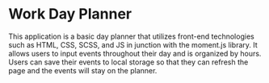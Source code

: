 # Work Day Planner

This application is a basic day planner that utilizes front-end technologies such as HTML, CSS, SCSS, and JS in junction with the moment.js library. It allows users to input events throughout their day and is organized by hours. Users can save their events to local storage so that they can refresh the page and the events will stay on the planner.
